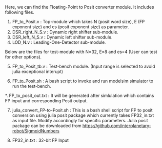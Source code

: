 
Here, we can find the Floating-Point to Posit converter module. It includes following files.

1. FP_to_Posit.v        :       Top-module which takes N (posit word size), E (FP exponent size) and es (posit exponent size) as parameter.
2. DSR_right_N_S.v      :       Dynamic right shifter sub-module.
3. DSR_left_N_S.v       :       Dynamic left shifter sub-module.
4. LOD_N.v              :       Leading-One-Detector sub-module.

Below are the files for test-module with N=32, E=8 and es=4 (User can test for other options).

5. FP_to_Posit_tb.v             : Test-bench module. (Input range is selected to avoid julia exceptional interupt)

6. FP_to_Posit.sh               : A bash script to invoke and run modelsim simulator to run the test-bench.

*. FP_to_posit_out.txt          : It will be generated after simlulation which contains FP input and corresponding Posit output.


7. julia_convert_FP-to-Posit.sh : This is a bash shell script for FP to posit conversion using julia posit package which currently takes FP32_in.txt as input file. Modify accordingly for specific parameters. Julia posit package can be downloaded from https://github.com/interplanetary-robot/SigmoidNumbers

8. FP32_in.txt                  : 32-bit FP Input
